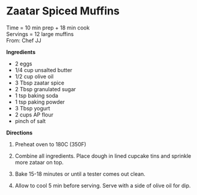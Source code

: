 Zaatar Spiced Muffins
=====
Time = 10 min prep + 18 min cook \
Servings = 12 large muffins \
From: Chef JJ

**Ingredients**

-   2 eggs
-   1/4 cup unsalted butter
-   1/2 cup olive oil
-   3 Tbsp zaatar spice
-   2 Tbsp granulated sugar
-   1 tsp baking soda
-   1 tsp paking powder
-   3 Tbsp yogurt
-   2 cups AP flour
-   pinch of salt

**Directions**

1.  Preheat oven to 180C (350F)

2.  Combine all ingredients. Place dough in lined cupcake tins and sprinkle more zataar on top.

3.  Bake 15-18 minutes or until a tester comes out clean.

4.  Allow to cool 5 min before serving. Serve with a side of olive oil for dip.
